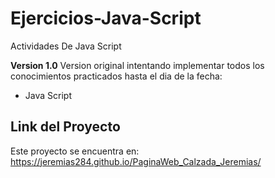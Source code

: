 # Ejercicios-Java-Script
Actividades De Java Script

**Version 1.0**
Version original intentando implementar todos los conocimientos practicados hasta el dia de la fecha:

- Java Script

## Link del Proyecto
Este proyecto se encuentra en: https://jeremias284.github.io/PaginaWeb_Calzada_Jeremias/
